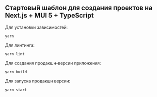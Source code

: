 ## Стартовый шаблон для создания проектов на Next.js + MUI 5 + TypeScript

Для установки зависимостей:

`yarn`

Для линтинга:

`yarn lint`

Для создания продакшн-версии приложения:

`yarn build`

Для запуска продакшн версии:

`yarn start`
